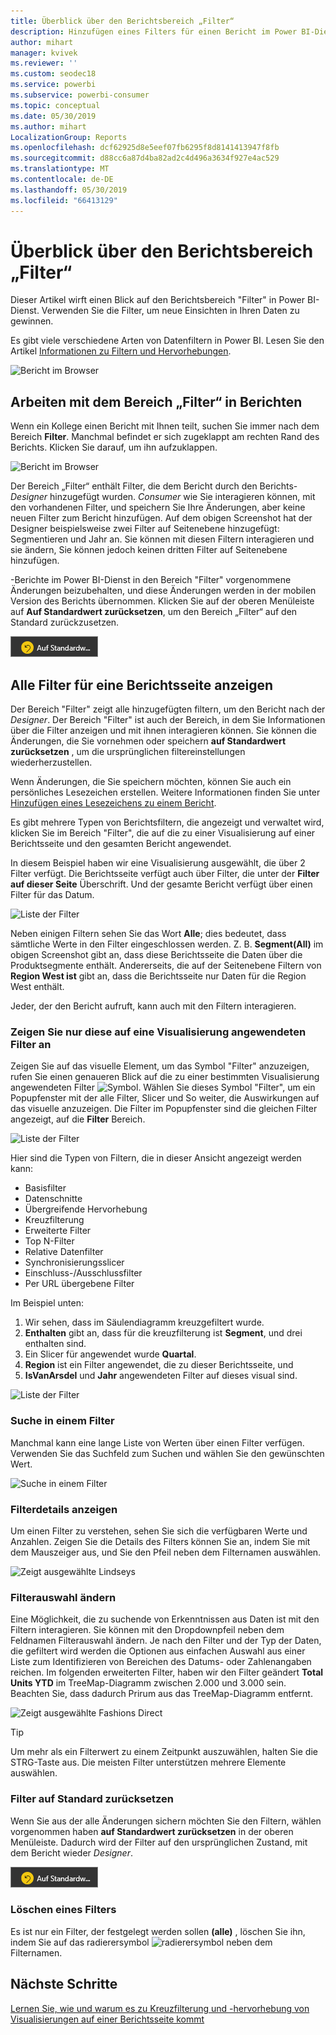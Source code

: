 ```yaml
---
title: Überblick über den Berichtsbereich „Filter“
description: Hinzufügen eines Filters für einen Bericht im Power BI-Dienst für Kunden
author: mihart
manager: kvivek
ms.reviewer: ''
ms.custom: seodec18
ms.service: powerbi
ms.subservice: powerbi-consumer
ms.topic: conceptual
ms.date: 05/30/2019
ms.author: mihart
LocalizationGroup: Reports
ms.openlocfilehash: dcf62925d8e5eef07fb6295f8d8141413947f8fb
ms.sourcegitcommit: d88cc6a87d4ba82ad2c4d496a3634f927e4ac529
ms.translationtype: MT
ms.contentlocale: de-DE
ms.lasthandoff: 05/30/2019
ms.locfileid: "66413129"
---
```

# <a name="take-a-tour-of-the-report-filters-pane"></a>Überblick über den Berichtsbereich „Filter“
Dieser Artikel wirft einen Blick auf den Berichtsbereich "Filter" in Power BI-Dienst. Verwenden Sie die Filter, um neue Einsichten in Ihren Daten zu gewinnen.

Es gibt viele verschiedene Arten von Datenfiltern in Power BI. Lesen Sie den Artikel [Informationen zu Filtern und Hervorhebungen](../power-bi-reports-filters-and-highlighting.md).

![Bericht im Browser](media/end-user-report-filter/power-bi-browser-new2.png)

## <a name="working-with-the-report-filters-pane"></a>Arbeiten mit dem Bereich „Filter“ in Berichten
Wenn ein Kollege einen Bericht mit Ihnen teilt, suchen Sie immer nach dem Bereich **Filter**. Manchmal befindet er sich zugeklappt am rechten Rand des Berichts. Klicken Sie darauf, um ihn aufzuklappen.   

![Bericht im Browser](media/end-user-report-filter/power-bi-filter-pane.png)

Der Bereich „Filter“ enthält Filter, die dem Bericht durch den Berichts-*Designer* hinzugefügt wurden. *Consumer* wie Sie interagieren können, mit den vorhandenen Filter, und speichern Sie Ihre Änderungen, aber keine neuen Filter zum Bericht hinzufügen. Auf dem obigen Screenshot hat der Designer beispielsweise zwei Filter auf Seitenebene hinzugefügt: Segmentieren und Jahr an. Sie können mit diesen Filtern interagieren und sie ändern, Sie können jedoch keinen dritten Filter auf Seitenebene hinzufügen.

-Berichte im Power BI-Dienst in den Bereich "Filter" vorgenommene Änderungen beizubehalten, und diese Änderungen werden in der mobilen Version des Berichts übernommen. Klicken Sie auf der oberen Menüleiste auf **Auf Standardwert zurücksetzen**, um den Bereich „Filter“ auf den Standard zurückzusetzen.  

![Auf Standard zurücksetzen](media/end-user-report-filter/power-bi-reset-to-default.png)   

## <a name="view-all-the-filters-for-a-report-page"></a>Alle Filter für eine Berichtsseite anzeigen
Der Bereich "Filter" zeigt alle hinzugefügten filtern, um den Bericht nach der *Designer*. Der Bereich "Filter" ist auch der Bereich, in dem Sie Informationen über die Filter anzeigen und mit ihnen interagieren können. Sie können die Änderungen, die Sie vornehmen oder speichern **auf Standardwert zurücksetzen** , um die ursprünglichen filtereinstellungen wiederherzustellen.

Wenn Änderungen, die Sie speichern möchten, können Sie auch ein persönliches Lesezeichen erstellen.  Weitere Informationen finden Sie unter [Hinzufügen eines Lesezeichens zu einem Bericht](end-user-bookmarks.md).

Es gibt mehrere Typen von Berichtsfiltern, die angezeigt und verwaltet wird, klicken Sie im Bereich "Filter", die auf die zu einer Visualisierung auf einer Berichtsseite und den gesamten Bericht angewendet.

In diesem Beispiel haben wir eine Visualisierung ausgewählt, die über 2 Filter verfügt. Die Berichtsseite verfügt auch über Filter, die unter der **Filter auf dieser Seite** Überschrift. Und der gesamte Bericht verfügt über einen Filter für das Datum.

![Liste der Filter](media/end-user-report-filter/power-bi-all-filters2.png)

Neben einigen Filtern sehen Sie das Wort **Alle**; dies bedeutet, dass sämtliche Werte in den Filter eingeschlossen werden.  Z. B. **Segment(All)** im obigen Screenshot gibt an, dass diese Berichtsseite die Daten über die Produktsegmente enthält.  Andererseits, die auf der Seitenebene Filtern von **Region West ist** gibt an, dass die Berichtsseite nur Daten für die Region West enthält.

Jeder, der den Bericht aufruft, kann auch mit den Filtern interagieren.

### <a name="view-only-those-filters-applied-to-a-visual"></a>Zeigen Sie nur diese auf eine Visualisierung angewendeten Filter an
Zeigen Sie auf das visuelle Element, um das Symbol "Filter" anzuzeigen, rufen Sie einen genaueren Blick auf die zu einer bestimmten Visualisierung angewendeten Filter ![Symbol](media/end-user-report-filter/power-bi-filter-icon.png). Wählen Sie dieses Symbol "Filter", um ein Popupfenster mit der alle Filter, Slicer und So weiter, die Auswirkungen auf das visuelle anzuzeigen. Die Filter im Popupfenster sind die gleichen Filter angezeigt, auf die **Filter** Bereich. 

![Liste der Filter](media/end-user-report-filter/power-bi-hover-visual-filter.png)

 
Hier sind die Typen von Filtern, die in dieser Ansicht angezeigt werden kann:
- Basisfilter
- Datenschnitte
- Übergreifende Hervorhebung
- Kreuzfilterung
- Erweiterte Filter
- Top N-Filter
- Relative Datenfilter
- Synchronisierungsslicer
- Einschluss-/Ausschlussfilter
- Per URL übergebene Filter



Im Beispiel unten:
1. Wir sehen, dass im Säulendiagramm kreuzgefiltert wurde.
2. **Enthalten** gibt an, dass für die kreuzfilterung ist **Segment**, und drei enthalten sind. 
3. Ein Slicer für angewendet wurde **Quartal**.
4. **Region** ist ein Filter angewendet, die zu dieser Berichtsseite, und
5. **IsVanArsdel** und **Jahr** angewendeten Filter auf dieses visual sind.


![Liste der Filter](media/end-user-report-filter/power-bi-visual-pop-up.png)

### <a name="search-in-a-filter"></a>Suche in einem Filter
Manchmal kann eine lange Liste von Werten über einen Filter verfügen. Verwenden Sie das Suchfeld zum Suchen und wählen Sie den gewünschten Wert. 

![Suche in einem Filter](media/end-user-report-filter/power-bi-fiter-search.png)

### <a name="display-filter-details"></a>Filterdetails anzeigen
Um einen Filter zu verstehen, sehen Sie sich die verfügbaren Werte und Anzahlen.  Zeigen Sie die Details des Filters können Sie an, indem Sie mit dem Mauszeiger aus, und Sie den Pfeil neben dem Filternamen auswählen. 
  
![Zeigt ausgewählte Lindseys](media/end-user-report-filter/power-bi-expand-filter.png)

### <a name="change-filter-selections"></a>Filterauswahl ändern
Eine Möglichkeit, die zu suchende von Erkenntnissen aus Daten ist mit den Filtern interagieren. Sie können mit den Dropdownpfeil neben dem Feldnamen Filterauswahl ändern.  Je nach den Filter und der Typ der Daten, die gefiltert wird werden die Optionen aus einfachen Auswahl aus einer Liste zum Identifizieren von Bereichen des Datums- oder Zahlenangaben reichen. Im folgenden erweiterten Filter, haben wir den Filter geändert **Total Units YTD** im TreeMap-Diagramm zwischen 2.000 und 3.000 sein. Beachten Sie, dass dadurch Prirum aus das TreeMap-Diagramm entfernt. 
  
![Zeigt ausgewählte Fashions Direct](media/end-user-report-filter/power-bi-filter-treemap.png)

> [!TIP]
> Um mehr als ein Filterwert zu einem Zeitpunkt auszuwählen, halten Sie die STRG-Taste aus. Die meisten Filter unterstützen mehrere Elemente auswählen. 

### <a name="reset-filter-to-default"></a>Filter auf Standard zurücksetzen
Wenn Sie aus der alle Änderungen sichern möchten Sie den Filtern, wählen vorgenommen haben **auf Standardwert zurücksetzen** in der oberen Menüleiste.  Dadurch wird der Filter auf den ursprünglichen Zustand, mit dem Bericht wieder *Designer*. 

![Auf Standard zurücksetzen](media/end-user-report-filter/power-bi-reset-to-default.png)
    
### <a name="clear-a-filter"></a>Löschen eines Filters
Es ist nur ein Filter, der festgelegt werden sollen **(alle)** , löschen Sie ihn, indem Sie auf das radierersymbol ![ radierersymbol ](media/end-user-report-filter/power-bi-eraser-icon.png) neben dem Filternamen.
  
<!--  too much detail for consumers

## Types of filters: text field filters
### List mode
Ticking a checkbox either selects or deselects the value. The **All** checkbox can be used to toggle the state of all checkboxes on or off. The checkboxes represent all the available values for that field.  As you adjust the filter, the restatement updates to reflect your choices. 

![list mode filter](media/end-user-report-filter/power-bi-restatement-new.png)

Note how the restatement now says "is Mar, Apr or May".

### Advanced mode
Select **Advanced Filtering** to switch to advanced mode. Use the dropdown controls and text boxes to identify which fields to include. By choosing between **And** and **Or**, you can build complex filter expressions. Select the **Apply Filter** button when you've set the values you want.  

![advanced mode](media/end-user-report-filter/power-bi-advanced.png)

## Types of filters: numeric field filters
### List mode
If the values are finite, selecting the field name displays a list.  See **Text field filters** &gt; **List mode** above for help using checkboxes.   

### Advanced mode
If the values are infinite or represent a range, selecting the field name opens the advanced filter mode. Use the dropdown and text boxes to specify a range of values that you want to see. 

![advanced filter](media/end-user-report-filter/power-bi-dropdown-and-text.png)

By choosing between **And** and **Or**, you can build complex filter expressions. Select the **Apply Filter** button when you've set the values you want.

## Types of filters: date and time
### List mode
If the values are finite, selecting the field name displays a list.  See **Text field filters** &gt; **List mode** above for help using checkboxes.   

### Advanced mode
If the field values represent date or time, you can specify a start/end time when using Date/Time filters.  

![datetime filter](media/end-user-report-filter/pbi_date-time-filters.png)

-->

## <a name="next-steps"></a>Nächste Schritte
[Lernen Sie, wie und warum es zu Kreuzfilterung und -hervorhebung von Visualisierungen auf einer Berichtsseite kommt](end-user-interactions.md)